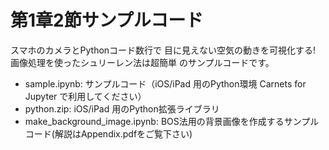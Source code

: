 # 第1章2節サンプルコード

スマホのカメラとPythonコード数行で 目に見えない空気の動きを可視化する!
画像処理を使ったシュリーレン法は超簡単
のサンプルコードです。

- sample.ipynb: サンプルコード（iOS/iPad 用のPython環境 Carnets for Jupyter で利用してください）
- python.zip: iOS/iPad 用のPython拡張ライブラリ
- make_background_image.ipynb: BOS法用の背景画像を作成するサンプルコード(解説はAppendix.pdfをご覧下さい)



